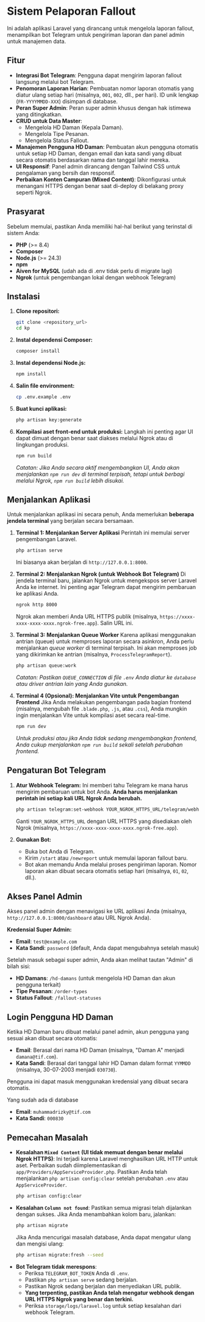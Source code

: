 # Sistem Pelaporan Fallout

Ini adalah aplikasi Laravel yang dirancang untuk mengelola laporan fallout, menampilkan bot Telegram untuk pengiriman laporan dan panel admin untuk manajemen data.

## Fitur

*   **Integrasi Bot Telegram**: Pengguna dapat mengirim laporan fallout langsung melalui bot Telegram.
*   **Penomoran Laporan Harian**: Pembuatan nomor laporan otomatis yang diatur ulang setiap hari (misalnya, `001`, `002`, dll., per hari). ID unik lengkap (`FR-YYYYMMDD-XXX`) disimpan di database.
*   **Peran Super Admin**: Peran super admin khusus dengan hak istimewa yang ditingkatkan.
*   **CRUD untuk Data Master**:
    *   Mengelola HD Daman (Kepala Daman).
    *   Mengelola Tipe Pesanan.
    *   Mengelola Status Fallout.
*   **Manajemen Pengguna HD Daman**: Pembuatan akun pengguna otomatis untuk setiap HD Daman, dengan email dan kata sandi yang dibuat secara otomatis berdasarkan nama dan tanggal lahir mereka.
*   **UI Responsif**: Panel admin dirancang dengan Tailwind CSS untuk pengalaman yang bersih dan responsif.
*   **Perbaikan Konten Campuran (Mixed Content)**: Dikonfigurasi untuk menangani HTTPS dengan benar saat di-deploy di belakang proxy seperti Ngrok.

## Prasyarat

Sebelum memulai, pastikan Anda memiliki hal-hal berikut yang terinstal di sistem Anda:

*   **PHP** (>= 8.4)
*   **Composer**
*   **Node.js** (>= 24.3)
*   **npm** 
*   **Aiven for MySQL** (udah ada di .env tidak perlu di migrate lagi)
*   **Ngrok** (untuk pengembangan lokal dengan webhook Telegram)

## Instalasi

1.  **Clone repositori:**
    ```bash
    git clone <repository_url>
    cd kp
    ```

2.  **Instal dependensi Composer:**
    ```bash
    composer install
    ```

3.  **Instal dependensi Node.js:**
    ```bash
    npm install
    ```

4.  **Salin file environment:**
    ```bash
    cp .env.example .env
    ```

5.  **Buat kunci aplikasi:**
    ```bash
    php artisan key:generate
    ```


6.  **Kompilasi aset front-end untuk produksi:**
    Langkah ini penting agar UI dapat dimuat dengan benar saat diakses melalui Ngrok atau di lingkungan produksi.
    ```bash
    npm run build
    ```
    *Catatan: Jika Anda secara aktif mengembangkan UI, Anda akan menjalankan `npm run dev` di terminal terpisah, tetapi untuk berbagi melalui Ngrok, `npm run build` lebih disukai.*

## Menjalankan Aplikasi

Untuk menjalankan aplikasi ini secara penuh, Anda memerlukan **beberapa jendela terminal** yang berjalan secara bersamaan.

1.  **Terminal 1: Menjalankan Server Aplikasi**
    Perintah ini memulai server pengembangan Laravel.
    ```bash
    php artisan serve
    ```
    Ini biasanya akan berjalan di `http://127.0.0.1:8000`.

2.  **Terminal 2: Menjalankan Ngrok (untuk Webhook Bot Telegram)**
    Di jendela terminal baru, jalankan Ngrok untuk mengekspos server Laravel Anda ke internet. Ini penting agar Telegram dapat mengirim pembaruan ke aplikasi Anda.
    ```bash
    ngrok http 8000
    ```
    Ngrok akan memberi Anda URL HTTPS publik (misalnya, `https://xxxx-xxxx-xxxx-xxxx.ngrok-free.app`). Salin URL ini.

3.  **Terminal 3: Menjalankan Queue Worker**
    Karena aplikasi menggunakan antrian (queue) untuk memproses laporan secara asinkron, Anda perlu menjalankan *queue worker* di terminal terpisah. Ini akan memproses job yang dikirimkan ke antrian (misalnya, `ProcessTelegramReport`).
    ```bash
    php artisan queue:work
    ```
    *Catatan: Pastikan `QUEUE_CONNECTION` di file `.env` Anda diatur ke `database` atau driver antrian lain yang Anda gunakan.*

4.  **Terminal 4 (Opsional): Menjalankan Vite untuk Pengembangan Frontend**
    Jika Anda melakukan pengembangan pada bagian frontend (misalnya, mengubah file `.blade.php`, `.js`, atau `.css`), Anda mungkin ingin menjalankan Vite untuk kompilasi aset secara real-time.
    ```bash
    npm run dev
    ```
    *Untuk produksi atau jika Anda tidak sedang mengembangkan frontend, Anda cukup menjalankan `npm run build` sekali setelah perubahan frontend.*


## Pengaturan Bot Telegram

1.  **Atur Webhook Telegram:**
    Ini memberi tahu Telegram ke mana harus mengirim pembaruan untuk bot Anda. **Anda harus menjalankan perintah ini setiap kali URL Ngrok Anda berubah.**
    ```bash
    php artisan telegram:set-webhook YOUR_NGROK_HTTPS_URL/telegram/webhook
    ```
    Ganti `YOUR_NGROK_HTTPS_URL` dengan URL HTTPS yang disediakan oleh Ngrok (misalnya, `https://xxxx-xxxx-xxxx-xxxx.ngrok-free.app`).

2.  **Gunakan Bot:**
    *   Buka bot Anda di Telegram.
    *   Kirim `/start` atau `/newreport` untuk memulai laporan fallout baru.
    *   Bot akan memandu Anda melalui proses pengiriman laporan. Nomor laporan akan dibuat secara otomatis setiap hari (misalnya, `01`, `02`, dll.).

## Akses Panel Admin

Akses panel admin dengan menavigasi ke URL aplikasi Anda (misalnya, `http://127.0.0.1:8000/dashboard` atau URL Ngrok Anda).

**Kredensial Super Admin:**
*   **Email**: `test@example.com`
*   **Kata Sandi**: `password` (default, Anda dapat mengubahnya setelah masuk)

Setelah masuk sebagai super admin, Anda akan melihat tautan "Admin" di bilah sisi:
*   **HD Damans**: `/hd-damans` (untuk mengelola HD Daman dan akun pengguna terkait)
*   **Tipe Pesanan**: `/order-types`
*   **Status Fallout**: `/fallout-statuses`

## Login Pengguna HD Daman

Ketika HD Daman baru dibuat melalui panel admin, akun pengguna yang sesuai akan dibuat secara otomatis:

*   **Email**: Berasal dari nama HD Daman (misalnya, "Daman A" menjadi `damana@tif.com`).
*   **Kata Sandi**: Berasal dari tanggal lahir HD Daman dalam format `YYMMDD` (misalnya, 30-07-2003 menjadi `030730`).

Pengguna ini dapat masuk menggunakan kredensial yang dibuat secara otomatis.

Yang sudah ada di database

*   **Email**: `muhammadrizky@tif.com`
*   **Kata Sandi**: `000830`

## Pemecahan Masalah

*   **Kesalahan `Mixed Content` (UI tidak memuat dengan benar melalui Ngrok HTTPS)**:
    Ini terjadi karena Laravel menghasilkan URL HTTP untuk aset. Perbaikan sudah diimplementasikan di `app/Providers/AppServiceProvider.php`. Pastikan Anda telah menjalankan `php artisan config:clear` setelah perubahan `.env` atau `AppServiceProvider`.
    ```bash
    php artisan config:clear
    ```
*   **Kesalahan `Column not found`**:
    Pastikan semua migrasi telah dijalankan dengan sukses. Jika Anda menambahkan kolom baru, jalankan:
    ```bash
    php artisan migrate
    ```
    Jika Anda mencurigai masalah database, Anda dapat mengatur ulang dan mengisi ulang:
    ```bash
    php artisan migrate:fresh --seed
    ```
*   **Bot Telegram tidak merespons**:
    *   Periksa `TELEGRAM_BOT_TOKEN` Anda di `.env`.
    *   Pastikan `php artisan serve` sedang berjalan.
    *   Pastikan Ngrok sedang berjalan dan menyediakan URL publik.
    *   **Yang terpenting, pastikan Anda telah mengatur webhook dengan URL HTTPS Ngrok yang benar dan terkini.**
    *   Periksa `storage/logs/laravel.log` untuk setiap kesalahan dari webhook Telegram.
